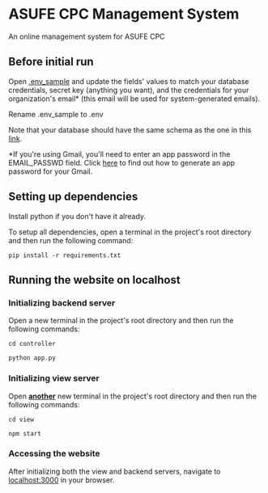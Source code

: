 # ASUFE CPC Management System
An online management system for ASUFE CPC

## Before initial run

Open [.env_sample](.env_sample) and update the fields' values to match your database credentials, secret key (anything you want), and the credentials for your organization's email* (this email will be used for system-generated emails).

Rename .env_sample to .env

Note that your database should have the same schema as the one in this [link](https://drawsql.app/teams/team-770/diagrams/cpc-management-system).

*If you're using Gmail, you'll need to enter an app password in the EMAIL_PASSWD field. Click [here](https://support.google.com/mail/answer/185833?hl=en-GB) to find out how to generate an app password for your Gmail.

## Setting up dependencies

Install python if you don't have it already.

To setup all dependencies, open a terminal in the project's root directory and then run the following command:

``` 
pip install -r requirements.txt
```

## Running the website on localhost

### Initializing backend server

Open a new terminal in the project's root directory and then run the following commands:

``` 
cd controller
```
``` 
python app.py
```

### Initializing view server

Open <ins>**another**</ins> new terminal in the project's root directory and then run the following commands:

``` 
cd view
```
``` 
npm start
```

### Accessing the website

After initializing both the view and backend servers, navigate to [localhost:3000](http://localhost:3000/) in your browser.  
